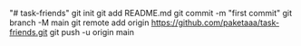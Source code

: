 "# task-friends"  git init git add README.md git commit -m "first commit" git branch -M main git remote add origin https://github.com/paketaaa/task-friends.git git push -u origin main
